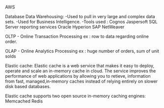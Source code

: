 AWS

Database
Data Warehousing:
-Used to pull in very large and complex data sets.
-Used for Business Intelligence.
-Tools used :
Cognos
Jaspersoft
SQL Server reporting services
Oracle Hyperion
SAP NetWeaver

OLTP - Online Transaction Processing
ex : row to data regarding online order.

OLAP - Online Analytics Processing
ex : huge number of orders, sum of unit solds

Elastic cache:
Elastic cache is a web service that makes it easy to deploy, operate and scale an in-memory cache in cloud.
The service improves the performance of web applications by allowing you to retieve, information from fast, managed,in-memory caches instead of relying entirely on slower disk based databases.

Elastic cache supports two open source in-memory caching engines:
Memcached
Redis
